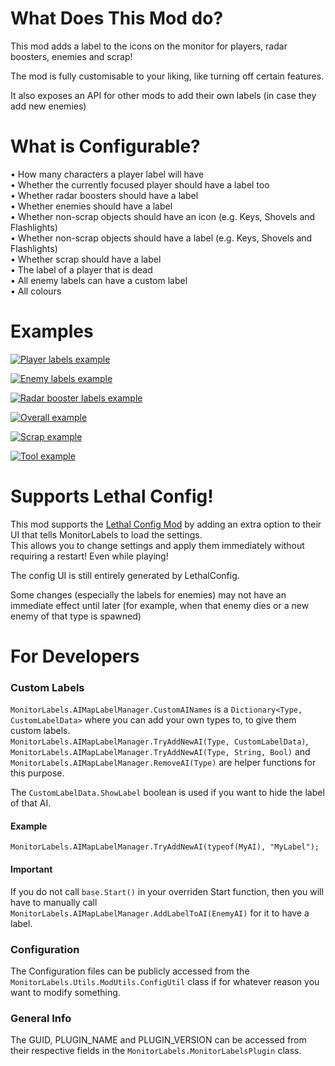 # What Does This Mod do?

This mod adds a label to the icons on the monitor for players, radar boosters, enemies and scrap!

The mod is fully customisable to your liking, like turning off certain features.

It also exposes an API for other mods to add their own labels (in case they add new enemies)

# What is Configurable?

• How many characters a player label will have  
• Whether the currently focused player should have a label too  
• Whether radar boosters should have a label  
• Whether enemies should have a label  
• Whether non-scrap objects should have an icon (e.g. Keys, Shovels and Flashlights)  
• Whether non-scrap objects should have a label (e.g. Keys, Shovels and Flashlights)  
• Whether scrap should have a label  
• The label of a player that is dead  
• All enemy labels can have a custom label  
• All colours  

# Examples
[![Player labels example](/Examples/ManyPlayer.png?raw=true)](https://github.com/Danny-vD/Mods-LethalCompany-MonitorLabels)

[![Enemy labels example](/Examples/EnemyLabels.png?raw=true)](https://github.com/Danny-vD/Mods-LethalCompany-MonitorLabels)

[![Radar booster labels example](/Examples/RadarBoosterLabels.png?raw=true)](https://github.com/Danny-vD/Mods-LethalCompany-MonitorLabels)

[![Overall example](/Examples/OveralExample.png?raw=true)](https://github.com/Danny-vD/Mods-LethalCompany-MonitorLabels)

[![Scrap example](/Examples/ScrapExample.png?raw=true)](https://github.com/Danny-vD/Mods-LethalCompany-MonitorLabels)

[![Tool example](/Examples/ToolLabelExample.png?raw=true)](https://github.com/Danny-vD/Mods-LethalCompany-MonitorLabels)

# Supports Lethal Config!
This mod supports the [Lethal Config Mod](https://thunderstore.io/c/lethal-company/p/AinaVT/LethalConfig/) by adding an extra option to their UI that tells MonitorLabels to load the settings.  
This allows you to change settings and apply them immediately without requiring a restart! Even while playing!  

The config UI is still entirely generated by LethalConfig.

Some changes (especially the labels for enemies) may not have an immediate effect until later (for example, when that enemy dies or a new enemy of that type is spawned)  

# For Developers
### Custom Labels
`MonitorLabels.AIMapLabelManager.CustomAINames` is a `Dictionary<Type, CustomLabelData>` where you can add your own types to, to give them custom labels.  
`MonitorLabels.AIMapLabelManager.TryAddNewAI(Type, CustomLabelData)`, `MonitorLabels.AIMapLabelManager.TryAddNewAI(Type, String, Bool)` and `MonitorLabels.AIMapLabelManager.RemoveAI(Type)` are helper functions for this purpose.  

The `CustomLabelData.ShowLabel` boolean is used if you want to hide the label of that AI.

#### Example
`MonitorLabels.AIMapLabelManager.TryAddNewAI(typeof(MyAI), "MyLabel");`

#### Important
If you do not call `base.Start()` in your overriden Start function, then you will have to manually call `MonitorLabels.AIMapLabelManager.AddLabelToAI(EnemyAI)` for it to have a label.

### Configuration
The Configuration files can be publicly accessed from the `MonitorLabels.Utils.ModUtils.ConfigUtil` class if for whatever reason you want to modify something.

### General Info
The GUID, PLUGIN_NAME and PLUGIN_VERSION can be accessed from their respective fields in the `MonitorLabels.MonitorLabelsPlugin` class.
